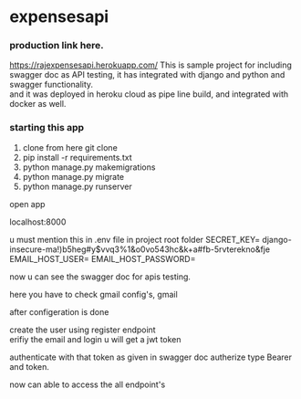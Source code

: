 # expensesapi

### production link here.
https://rajexpensesapi.herokuapp.com/
This is sample project for including swagger doc as API testing, it has integrated with django and python and swagger functionality.  
and it was deployed in heroku cloud as pipe line build, and integrated with docker as well.

### starting this app
1. clone from here git clone
2. pip install -r requirements.txt
3. python manage.py makemigrations
4. python manage.py migrate
5. python manage.py runserver

open app 

localhost:8000

u must mention this in .env file in project root folder
SECRET_KEY= django-insecure-ma!)b5heg#y$vvq3%1&o0vo543hc&k+a#fb-5rvterekno&fje
EMAIL_HOST_USER=
EMAIL_HOST_PASSWORD=



now u can see the swagger doc for apis testing.

here you have to check gmail config's, gmail 

after configeration is done 

create the user using register endpoint  
erifiy the email and login u will get a jwt token 

authenticate with that token as given in swagger doc autherize type Bearer and token.

now can able to access the all endpoint's 
